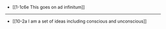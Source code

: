 - [[1-1c6e This goes on ad infinitum]]
---
- [[10-2a I am a set of ideas including conscious and unconscious]]
